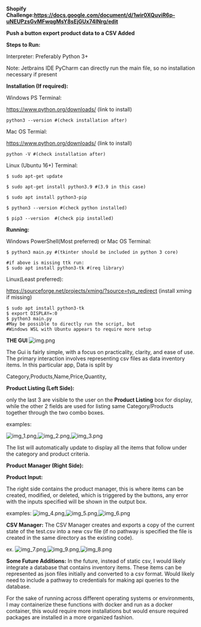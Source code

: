 **Shopify Challenge:https://docs.google.com/document/d/1wir0XQuviR6p-uNEUPzsGvMFwqgMsY8sEjGUx74lNrg/edit**

**Push a button export product data to a CSV Added**

**Steps to Run:**

Interpreter:
Preferably Python 3+ 

Note: Jetbrains IDE PyCharm can directly run the main file,
    so no installation necessary if present

**Installation (If required):**

Windows PS Terminal:

https://www.python.org/downloads/ (link to install)

    python3 --version #(check installation after)
    
Mac OS Termial:
    
https://www.python.org/downloads/ (link to install)

    python -V #(check installation after)    

Linux (Ubuntu 16+) Terminal:

    $ sudo apt-get update

    $ sudo apt-get install python3.9 #(3.9 in this case)

    $ sudo apt install python3-pip

    $ python3 --version #(check python installed)

    $ pip3 --version  #(check pip installed)

**Running:**

Windows PowerShell(Most preferred) or Mac OS Terminal:

    $ python3 main.py #(tkinter should be included in python 3 core)

    #if above is missing ttk run:
    $ sudo apt install python3-tk #(req library)
Linux(Least preferred): 

https://sourceforge.net/projects/xming/?source=typ_redirect 
(install xming if missing)

    $ sudo apt install python3-tk 
    $ export DISPLAY=:0
    $ python3 main.py
    #May be possible to directly run the script, but
    #Windows WSL with Ubuntu appears to require more setup
    
**THE GUI**
![img.png](img.png)

The Gui is fairly simple, with a focus on practicality, clarity, 
and ease of use. The primary interaction involves representing csv files as
data inventory items. In this particular app, Data is split by 

Category,Products,Name,Price,Quantity, 

**Product Listing (Left Side):**

only the last 3 are visible to the user on the **Product Listing** box for display, while the other 2
fields are used for listing same Category/Products together through the two combo boxes.

examples:

![img_1.png](img_1.png),![img_2.png](img_2.png),![img_3.png](img_3.png)

The list will automatically update to display all the items that follow under the category and product criteria.


**Product Manager (Right Side):**

**Product Input:**

The right side contains the product manager, this is where items can be created, modified, or deleted, which is 
triggered by the buttons, any error with the inputs specified will be shown in the output box.

examples:
![img_4.png](img_4.png),![img_5.png](img_5.png),![img_6.png](img_6.png)

**CSV Manager:**
The CSV Manager creates and exports a copy of the current state of the test.csv into a
new csv file (if no pathway is specified the file is created in the same directory as the existing code).

ex.
![img_7.png](img_7.png),![img_9.png](img_9.png),![img_8.png](img_8.png)

**Some Future Additions:**
In the future, instead of static csv, I would likely integrate a database that contains inventory items.
These items can be represented as json files initially and converted to a csv format. Would likely need to include a 
pathway to credentials for making api queries to the database.

For the sake of running across different operating systems or environments, I may containerize these functions with
docker and run as a docker container, this would require more installations but would ensure required packages are installed
in a more organized fashion.
